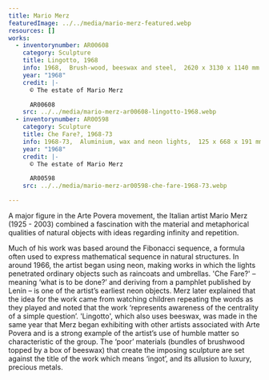 ```yaml
---
title: Mario Merz
featuredImage: ../../media/mario-merz-featured.webp
resources: []
works:
  - inventorynumber: AR00608
    category: Sculpture
    title: Lingotto, 1968
    info: 1968,  Brush-wood, beeswax and steel,  2620 x 3130 x 1140 mm
    year: "1968"
    credit: |-
      © The estate of Mario Merz

      AR00608
    src: ../../media/mario-merz-ar00608-lingotto-1968.webp
  - inventorynumber: AR00598
    category: Sculpture
    title: Che Fare?, 1968-73
    info: 1968-73,  Aluminium, wax and neon lights,  125 x 668 x 191 mm
    year: "1968"
    credit: |-
      © The estate of Mario Merz

      AR00598
    src: ../../media/mario-merz-ar00598-che-fare-1968-73.webp

---
```


A major figure in the Arte Povera movement, the Italian artist Mario Merz (1925 - 2003) combined a fascination with the material and metaphorical qualities of natural objects with ideas regarding infinity and repetition.

Much of his work was based around the Fibonacci sequence, a formula often used to express mathematical sequence in natural structures. In around 1966, the artist began using neon, making works in which the lights penetrated ordinary objects such as raincoats and umbrellas. 'Che Fare?' – meaning ‘what is to be done?’ and deriving from a pamphlet published by Lenin – is one of the artist’s earliest neon objects. Merz later explained that the idea for the work came from watching children repeating the words as they played and noted that the work ‘represents awareness of the centrality of a simple question’. 'Lingotto', which also uses beeswax, was made in the same year that Merz began exhibiting with other artists associated with Arte Povera and is a strong example of the artist’s use of humble matter so characteristic of the group. The ‘poor’ materials (bundles of brushwood topped by a box of beeswax) that create the imposing sculpture are set against the title of the work which means ‘ingot’, and its allusion to luxury, precious metals.